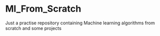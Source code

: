# Ml_From_Scratch
Just a practise repository containing Machine learning algorithms from scratch and some projects 
